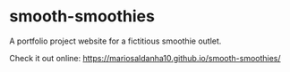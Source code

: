 # smooth-smoothies

A portfolio project website for a fictitious smoothie outlet.

Check it out online: https://mariosaldanha10.github.io/smooth-smoothies/

